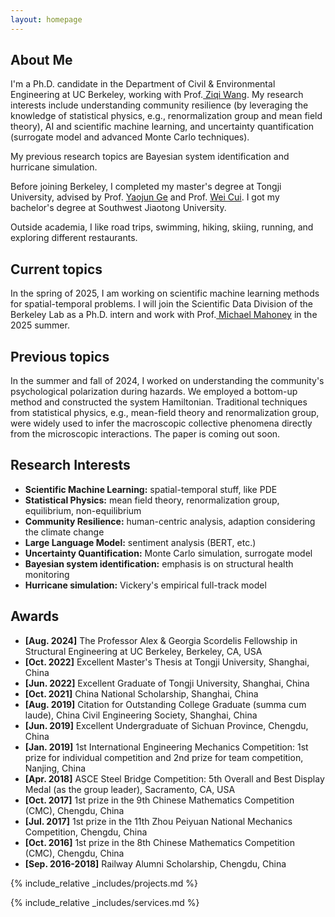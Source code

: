 ```yaml
---
layout: homepage
---
```


## About Me
I'm a Ph.D. candidate in the Department of Civil & Environmental Engineering at UC Berkeley, working with Prof.<a href="https://ce.berkeley.edu/people/faculty/ziqiwang" target="_blank"> Ziqi Wang</a>. My research interests include understanding community resilience (by leveraging the knowledge of statistical physics, e.g., renormalization group and mean field theory), AI and scientific machine learning, and uncertainty quantification (surrogate model and advanced Monte Carlo techniques). 
<!-- I am fortunate to collaborate with Prof.<a href="https://www.stat.berkeley.edu/~mmahoney/" target="_blank"> Michael Mahoney</a>'s group. -->
My previous research topics are Bayesian system identification and hurricane simulation.

Before joining Berkeley, I completed my master's degree at Tongji University, advised by Prof. <a href= "https://bridge.tongji.edu.cn/60/0e/c14928a155662/page.htm" target = "_blank"> Yaojun Ge</a> and Prof. <a href= "https://bridge.tongji.edu.cn/a0/4c/c14930a303180/page.htm" target = "_blank"> Wei Cui</a>. I got my bachelor's degree at Southwest Jiaotong University.
<!-- and my bachelor's degree in International Finance from <a href="https://www.cueb.edu.cn" target = "_blank"> Capital University of Economics and Business</a>.  -->


Outside academia, I like road trips, swimming, hiking, skiing, running, and exploring different restaurants.

## Current topics
In the spring of 2025, I am working on scientific machine learning methods for spatial-temporal problems. I will join the Scientific Data Division of the Berkeley Lab as a Ph.D. intern and work with Prof.<a href="https://www.stat.berkeley.edu/~mmahoney/" target="_blank"> Michael Mahoney</a> in the 2025 summer.


## Previous topics
In the summer and fall of 2024, I worked on understanding the community's psychological polarization during hazards. We employed a bottom-up method and constructed the system Hamiltonian. Traditional techniques from statistical physics, e.g., mean-field theory and renormalization group, were widely used to infer the macroscopic collective phenomena directly from the microscopic interactions. The paper is coming out soon.

## Research Interests
- **Scientific Machine Learning:** spatial-temporal stuff, like PDE
- **Statistical Physics:** mean field theory, renormalization group, equilibrium, non-equilibrium
- **Community Resilience:** human-centric analysis, adaption considering the climate change
- **Large Language Model:** sentiment analysis (BERT, etc.)
- **Uncertainty Quantification:** Monte Carlo simulation, surrogate model
- **Bayesian system identification:** emphasis is on structural health monitoring
- **Hurricane simulation:** Vickery's empirical full-track model

## Awards
- **[Aug. 2024]** The Professor Alex & Georgia Scordelis Fellowship in Structural Engineering at UC Berkeley, Berkeley, CA, USA
- **[Oct. 2022]** Excellent Master's Thesis at Tongji University, Shanghai, China
- **[Jun. 2022]** Excellent Graduate of Tongji University, Shanghai, China
- **[Oct. 2021]** China National Scholarship, Shanghai, China
- **[Aug. 2019]** Citation for Outstanding College Graduate (summa cum laude), China Civil Engineering Society, Shanghai, China
- **[Jun. 2019]** Excellent Undergraduate of Sichuan Province, Chengdu, China
- **[Jan. 2019]** 1st International Engineering Mechanics Competition: 1st prize for individual competition and 2nd prize for team competition, Nanjing, China
- **[Apr. 2018]** ASCE Steel Bridge Competition: 5th Overall and Best Display Medal (as the group leader), Sacramento, CA, USA
- **[Oct. 2017]** 1st prize in the 9th Chinese Mathematics Competition (CMC), Chengdu, China
- **[Jul. 2017]** 1st prize in the 11th Zhou Peiyuan National Mechanics Competition, Chengdu, China
- **[Oct. 2016]** 1st prize in the 8th Chinese Mathematics Competition (CMC), Chengdu, China
- **[Sep. 2016-2018]** Railway Alumni Scholarship, Chengdu, China



<!-- {% include_relative _includes/publications.md %} -->

{% include_relative _includes/projects.md %}







{% include_relative _includes/services.md %}






